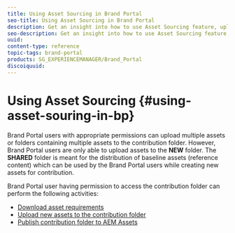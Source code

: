 ```yaml
---
title: Using Asset Sourcing in Brand Portal
seo-title: Using Asset Sourcing in Brand Portal
description: Get an insight into how to use Asset Sourcing feature, upload assets to the contribution folder, and publish the contribution folder to AEM Assets in Brand Portal.
seo-description: Get an insight into how to use Asset Sourcing feature, upload assets to the contribution folder, and publish the contribution folder to AEM Assets in Brand Portal.
uuid: 
content-type: reference
topic-tags: brand-portal
products: SG_EXPERIENCEMANAGER/Brand_Portal
discoiquuid: 
---
```


# Using Asset Sourcing {#using-asset-souring-in-bp}

Brand Portal users with appropriate permissions can upload multiple assets or folders containing multiple assets to the contribution folder. However, Brand Portal users are only able to upload assets to the **NEW** folder. The **SHARED** folder is meant for the distribution of baseline assets (reference content) which can be used by the Brand Portal users while creating new assets for contribution.

Brand Portal user having permission to access the contribution folder can perform the following activities:

* [Download asset requirements](brand-portal-download-asset-requirements.md)
* [Upload new assets to the contribution folder](brand-portal-upload-assets-to-contribution-folder.md)
* [Publish contribution folder to AEM Assets](brand-portal-publish-contribution-folder-to-aem-assets.md)